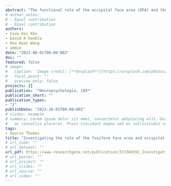 ```yaml
---
abstract: "The functional role of the occipital face area (OFA) and the fusiform face area (FFA) in face recognition is inconclusive to date. While some research has shown that the OFA and FFA are involved in early (i.e., featural processing) and late (i.e., holistic processing) stages of face recognition respectively, other research suggests that both regions are involved in both early and late stages of face recognition. Thus, the current study aims to further examine the role of the OFA and the FFA using multifocal transcranial direct current stimulation (tDCS). In Experiment 1, we used computer-generated faces. Thirty-five participants completed whole face and facial features (i.e., eyes, nose, mouth) recognition tasks after OFA and FFA stimulation in a within-subject design. No difference was found in recognition performance after either OFA or FFA stimulation. In Experiment 2 with 60 participants, we used real faces, provided stimulation following a between-subjects design and included a sham control group. Results showed that FFA stimulation led to enhanced efficiency of facial features recognition. Additionally, no effect of OFA stimulation was found for either facial feature or whole face recognition. These results suggest the involvement of FFA in the recognition of facial features."
# author_notes:
# - Equal contribution
# - Equal contribution
authors:
- Siew Kei Kho
- David R Keeble
- Hoo Keat Wong
- admin
date: "2023-08-01T00:00:00Z"
doi: ""
featured: false
# image:
#   caption: 'Image credit: [**Unsplash**](https://unsplash.com/photos/jdD8gXaTZsc)'
#   focal_point: ""
#   preview_only: false
projects: []
publication: '*Neuropsychologia, 189*'
publication_short: ""
publication_types:
- "2"
publishDate: "2023-10-01T00:00:00Z"
# slides: example
# summary: Lorem ipsum dolor sit amet, consectetur adipiscing elit. Duis posuere tellus
#   ac convallis placerat. Proin tincidunt magna sed ex sollicitudin condimentum.
tags:
- Source Themes
title: "Investigating the role of the fusiform face area and occipital face area using multifocal transcranial direct current stimulation"
# url_code: ""
# url_dataset: ""
url_pdf: https://www.researchgate.net/publication/373304591_Investigating_the_role_of_the_fusiform_face_area_and_occipital_face_area_using_multifocal_transcranial_direct_current_stimulation
# url_poster: ""
# url_project: ""
# url_slides: ""
# url_source: ""
# url_video: ""
---
```


